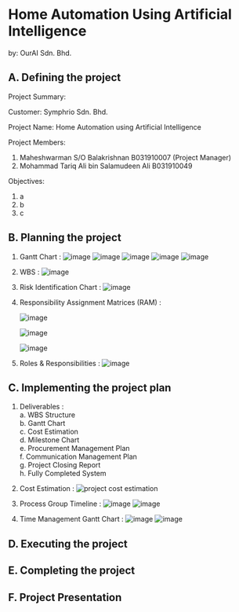 # Home Automation Using Artificial Intelligence
by: OurAI Sdn. Bhd.       

## A. Defining the project
Project Summary:

Customer: Symphrio Sdn. Bhd.

Project Name: Home Automation using Artificial Intelligence

Project Members:
  1. Maheshwarman S/O Balakrishnan B031910007 (Project Manager) 
  2. Mohammad Tariq Ali bin Salamudeen Ali B031910049

Objectives:
  1. a
  2. b
  3. c

## B. Planning the project

1. Gantt Chart : 
      ![image](https://user-images.githubusercontent.com/55396900/150244943-91a600ca-4b7b-431f-8e4e-bf13417bd84c.png)
      ![image](https://user-images.githubusercontent.com/55396900/150245025-39e26c13-0188-465b-ae98-eac34e58210e.png)
      ![image](https://user-images.githubusercontent.com/55396900/150245124-66a19166-92be-4309-a9b6-017a4de15f94.png)
      ![image](https://user-images.githubusercontent.com/55396900/150245170-bb86070c-ccd5-4916-9fbb-2929628de325.png)
      ![image](https://user-images.githubusercontent.com/55396900/150245214-f89dabf2-0b6c-4475-aa08-f6c05afb8294.png)


3. WBS : 
      ![image](https://user-images.githubusercontent.com/55396900/150245323-52615dfb-77c0-4acb-aff6-6cad5612743b.png)


5. Risk Identification Chart : 
      ![image](https://user-images.githubusercontent.com/55396900/150245437-0ffb9564-7394-4fb3-bd5e-0000464e045b.png)

      
4. Responsibility Assignment Matrices (RAM) : 


      ![image](https://user-images.githubusercontent.com/55396900/150245547-32ef7db0-9272-4c33-ac34-f7152e1cfbd5.png)
      
      
      ![image](https://user-images.githubusercontent.com/55396900/150245604-a5e86ec6-a067-4e56-9d0e-94bbe410af46.png)
      
      
      ![image](https://user-images.githubusercontent.com/55396900/150245636-5881153a-e507-45db-859c-81dda0afe677.png)

      
     
5. Roles & Responsibilities : 
      ![image](https://user-images.githubusercontent.com/55396900/150245818-9bde0692-ffa8-4ace-ae54-1d65d2b0f614.png)











## C. Implementing the project plan

1. Deliverables : <br/>
   a. WBS Structure<br/>
   b. Gantt Chart<br/>
   c. Cost Estimation<br/>
   d. Milestone Chart<br/>
   e. Procurement Management Plan<br/>
   f. Communication Management Plan <br/>
   g. Project Closing Report <br/>
   h. Fully Completed System<br/>
   
2. Cost Estimation : 
         ![project cost estimation](https://user-images.githubusercontent.com/55396900/150246566-6877e386-330a-4a08-9cec-8e661b3e4fa7.jpg)

3. Process Group Timeline : 
         ![image](https://user-images.githubusercontent.com/55396900/150247136-79ad84d5-61bb-4987-89fd-b396e24cd28e.png)
         ![image](https://user-images.githubusercontent.com/55396900/150247226-4ca5ac4e-47f5-4ff0-8cdb-30259ad6a802.png)

4. Time Management Gantt Chart : 
         ![image](https://user-images.githubusercontent.com/55396900/150247747-526f2713-df22-4500-8464-3eb58137aa7d.png)
         ![image](https://user-images.githubusercontent.com/55396900/150247611-ba78a533-0fa4-4d3a-a5af-c31f5116cf76.png)









## D. Executing the project
## E. Completing the project
## F. Project Presentation
